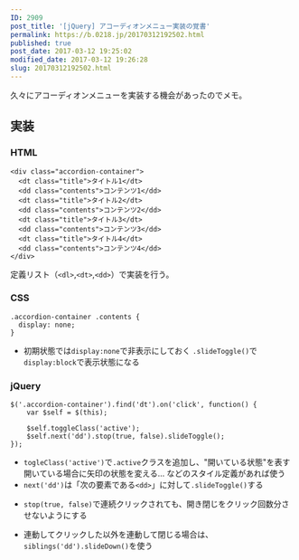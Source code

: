 ```yaml
---
ID: 2909
post_title: '[jQuery] アコーディオンメニュー実装の覚書'
permalink: https://b.0218.jp/20170312192502.html
published: true
post_date: 2017-03-12 19:25:02
modified_date: 2017-03-12 19:26:28
slug: 20170312192502.html
---
```

久々にアコーディオンメニューを実装する機会があったのでメモ。

<h2>実装</h2>

<h3>HTML</h3>

<pre><code class="language-markup">&lt;div class="accordion-container"&gt;
  &lt;dt class="title"&gt;タイトル1&lt;/dt&gt;
  &lt;dd class="contents"&gt;コンテンツ1&lt;/dd&gt;
  &lt;dt class="title"&gt;タイトル2&lt;/dt&gt;
  &lt;dd class="contents"&gt;コンテンツ2&lt;/dd&gt;
  &lt;dt class="title"&gt;タイトル3&lt;/dt&gt;
  &lt;dd class="contents"&gt;コンテンツ3&lt;/dd&gt;
  &lt;dt class="title"&gt;タイトル4&lt;/dt&gt;
  &lt;dd class="contents"&gt;コンテンツ4&lt;/dd&gt;
&lt;/div&gt;
</code></pre>

定義リスト（<code>&lt;dl&gt;</code>,<code>&lt;dt&gt;</code>,<code>&lt;dd&gt;</code>）で実装を行う。

<h3>CSS</h3>

<pre><code class="language-css">.accordion-container .contents {
  display: none;
}
</code></pre>

<ul>
<li>初期状態では<code>display:none</code>で非表示にしておく
<code>.slideToggle()</code>で<code>display:block</code>で表示状態になる</li>
</ul>

<h3>jQuery</h3>

<pre><code class="language-javascript">$('.accordion-container').find('dt').on('click', function() {
    var $self = $(this);

    $self.toggleClass('active');
    $self.next('dd').stop(true, false).slideToggle();
});
</code></pre>

<ul>
<li><code>togleClass('active')</code>で<code>.active</code>クラスを追加し、"開いている状態"を表す
開いている場合に矢印の状態を変える… などのスタイル定義があれば使う</li>
<li><code>next('dd')</code>は「次の要素である<code>&lt;dd&gt;</code>」に対して<code>.slideToggle()</code>する</li>
<li><p><code>stop(true, false)</code>で連続クリックされても、開き閉じをクリック回数分させないようにする</p></li>
<li><p>連動してクリックした以外を連動して閉じる場合は、<code>siblings('dd').slideDown()</code>を使う</p></li>
</ul>